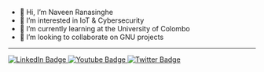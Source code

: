 - 👋 Hi, I’m Naveen Ranasinghe
- 👀 I’m interested in IoT & Cybersecurity
- 🌱 I’m currently learning at the University of Colombo
- 💞️ I’m looking to collaborate on GNU projects

---
<div id="badges">
  <a href="https://www.linkedin.com/in/ranasingheny">
    <img src="https://img.shields.io/badge/LinkedIn-blue?style=for-the-badge&logo=linkedin&logoColor=white" alt="LinkedIn Badge"/>
  </a>
  <a href="https://www.youtube.com/@NaveenRanasinghe">
    <img src="https://img.shields.io/badge/YouTube-red?style=for-the-badge&logo=youtube&logoColor=white" alt="Youtube Badge"/>
  </a>
  <a href="https://twitter.com/RanasingheNY">
    <img src="https://img.shields.io/badge/Twitter-blue?style=for-the-badge&logo=twitter&logoColor=white" alt="Twitter Badge"/>
  </a>
</div>

